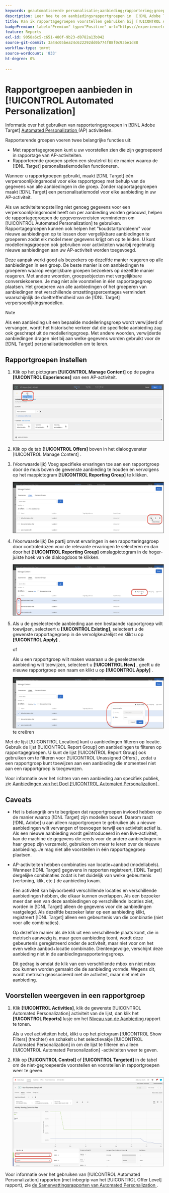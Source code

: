 ```yaml
---
keywords: geautomatiseerde personalisatie;aanbieding;rapportering;groep;rapporteringsgroep;ap
description: Leer hoe te om aanbiedingsrapportgroepen in  [!DNL Adobe Target] [!UICONTROL Automated Personalization] activiteiten te gebruiken.
title: Kan ik rapportagegroepen voorstellen gebruiken bij [!UICONTROL Automated Personalization] -activiteiten?
badgePremium: label="Premium" type="Positive" url="https://experienceleague.adobe.com/docs/target/using/introduction/intro.html?lang=en#premium newtab=true" tooltip="Kijk wat er in Target Premium is opgenomen."
feature: Reports
exl-id: 9058a6c5-c651-480f-9b23-d0782a13b042
source-git-commit: 3a44c05bea24c622292dd0b774f88f0c93be1d88
workflow-type: tm+mt
source-wordcount: '833'
ht-degree: 0%

---
```


# Rapportgroepen aanbieden in [!UICONTROL Automated Personalization]

Informatie over het gebruiken van rapporteringsgroepen in [!DNL Adobe Target] [ Automated Personalization ](/help/main/c-activities/t-automated-personalization/automated-personalization.md) (AP) activiteiten.

Rapporterende groepen voeren twee belangrijke functies uit:

* Met rapportagegroepen kunt u uw voorstellen zien die zijn gegroepeerd in rapportage van AP-activiteiten.
* Rapporterende groepen spelen een sleutelrol bij de manier waarop de [!DNL Target] personalisatiemodellen functioneren.

Wanneer u rapportgroepen gebruikt, maakt [!DNL Target] één verpersoonlijkingsmodel voor elke rapportgroep met behulp van de gegevens van alle aanbiedingen in die groep. Zonder rapportagegroepen maakt [!DNL Target] een personalisatiemodel voor elke aanbieding in uw AP-activiteit.

Als uw activiteitenopstelling niet genoeg gegevens voor een verpersoonlijkingsmodel heeft om per aanbieding worden gebouwd, helpen de rapportagegroepen de gegevensvereisten verminderen om [!UICONTROL Automated Personalization] te gebruiken. Rapportagegroepen kunnen ook helpen het &quot;koudstartprobleem&quot; voor nieuwe aanbiedingen op te lossen door vergelijkbare aanbiedingen te groeperen zodat elk model meer gegevens krijgt om op te leiden. U kunt modelleringsgroepen ook gebruiken voor activiteiten waarbij regelmatig nieuwe aanbiedingen aan uw AP-activiteit worden toegevoegd.

Deze aanpak werkt goed als bezoekers op dezelfde manier reageren op alle aanbiedingen in een groep. De beste manier is om aanbiedingen te groeperen waarop vergelijkbare groepen bezoekers op dezelfde manier reageren. Met andere woorden, groepsobjecten met vergelijkbare conversiekoersen. Je mag niet alle voorstellen in één rapportagegroep plaatsen. Het groeperen van alle aanbiedingen of het groeperen van aanbiedingen met verschillende omzettingspercentages vermindert waarschijnlijk de doeltreffendheid van de [!DNL Target] verpersoonlijkingsmodellen.

>[!NOTE]
>
>Als een aanbieding uit een bepaalde modelleringsgroep wordt verwijderd of vervangen, wordt het historische verkeer dat die specifieke aanbieding zag ook geschrapt uit de modelleringsgroep. Met andere woorden, verwijderde aanbiedingen dragen niet bij aan welke gegevens worden gebruikt voor de [!DNL Target] personalisatiemodellen om te leren.

## Rapportgroepen instellen

1. Klik op het pictogram **[!UICONTROL Manage Content]** op de pagina **[!UICONTROL Experiences]** van een AP-activiteit.

   ![ beheer het pictogram van de Inhoud ](/help/main/c-reports/assets/ap_manage_content.png)

1. Klik op de tab **[!UICONTROL Offers]** boven in het dialoogvenster [!UICONTROL Manage Content] .
1. (Voorwaardelijk) Voeg specifieke ervaringen toe aan een rapportgroep door de muis boven de gewenste aanbieding te houden en vervolgens op het mappictogram **[!UICONTROL Reporting Group]** te klikken.

   ![ Meldend het pictogram van de Groep ](/help/main/c-reports/assets/ap_manage_content_2.png)

1. (Voorwaardelijk) De partij omvat ervaringen in een rapporteringsgroep door controledozen voor de relevante ervaringen te selecteren en dan door het **[!UICONTROL Reporting Group]** omslagpictogram in de hoger-juiste hoek van de dialoogdoos te klikken.

   ![ Meldend het pictogram van de Groep ](/help/main/c-reports/assets/ap_manage_content_3.png)

1. Als u de geselecteerde aanbieding aan een bestaande rapportgroep wilt toewijzen, selecteert u **[!UICONTROL Existing]**, selecteert u de gewenste rapportagegroep in de vervolgkeuzelijst en klikt u op **[!UICONTROL Apply]** .

   of

   Als u een rapportgroep wilt maken waaraan u de geselecteerde aanbieding wilt toewijzen, selecteert u **[!UICONTROL New]** , geeft u de nieuwe rapportgroep een naam en klikt u op **[!UICONTROL Apply]** .

   ![ Nieuw pictogram om een nieuwe rapporteringsgroep ](/help/main/c-reports/assets/ap_reporting_groups.png) te creëren

Met de lijst [!UICONTROL Location] kunt u aanbiedingen filteren op locatie. Gebruik de lijst [!UICONTROL Report Group] om aanbiedingen te filteren op rapportagegroepen. U kunt de lijst [!UICONTROL Report Group] ook gebruiken om te filteren voor [!UICONTROL Unassigned Offers] , zodat u een rapportgroep kunt toewijzen aan een aanbieding die momenteel niet aan een rapportgroep is toegewezen.

Voor informatie over het richten van een aanbieding aan specifiek publiek, zie [ Aanbiedingen van het Doel [!UICONTROL Automated Personalization] ](/help/main/c-activities/t-automated-personalization/ap-target-offers.md#task_F207ED7A41B84FD39BB6FCBFABF4B23E).

## Caveats

* Het is belangrijk om te begrijpen dat rapportgroepen invloed hebben op de manier waarop [!DNL Target] zijn modellen bouwt. Daarom raadt [!DNL Adobe] u aan alleen rapportgroepen te gebruiken als u nieuwe aanbiedingen wilt vervangen of toevoegen terwijl een activiteit actief is. Als een nieuwe aanbieding wordt geïntroduceerd in een live-activiteit, kan de machine de gegevens die reeds voor de andere aanbiedingen in haar groep zijn verzameld, gebruiken om meer te leren over de nieuwe aanbieding. Je mag niet alle voorstellen in één rapportagegroep plaatsen.

* AP-activiteiten hebben combinaties van locatie+aanbod (modellabels). Wanneer [!DNL Target] gegevens in rapporten registreert, [!DNL Target] dergelijke combinaties zodat is het duidelijk van welke gebeurtenis (vertoning, klik, etc.) de aanbieding kwam.

  Een activiteit kan bijvoorbeeld verschillende locaties en verschillende aanbiedingen hebben, die elkaar kunnen overlappen. Als een bezoeker meer dan een van deze aanbiedingen op verschillende locaties ziet, worden in [!DNL Target] alleen de gegevens voor die aanbiedingen vastgelegd. Als dezelfde bezoeker later op een aanbieding klikt, registreert [!DNL Target] alleen een gebeurtenis van die combinatie (niet voor alle combinaties).

  Op dezelfde manier als de klik uit een verschillende plaats komt, die in metrisch aanwezig is, maar geen aanbieding toont, wordt deze gebeurtenis geregistreerd onder de activiteit, maar niet voor om het even welke aanbod+locatie combinatie. Dientengevolge, verschijnt deze aanbieding niet in de aanbiedingsrapporteringsgroep.

  Dit gedrag is omdat de klik van een verschillende mbox en niet mbox zou kunnen worden gemaakt die de aanbieding vormde. Wegens dit, wordt metrisch geassocieerd met de activiteit, maar niet met de aanbieding.

## Voorstellen weergeven in een rapportgroep

1. Klik **[!UICONTROL Activities]**, klik de gewenste [!UICONTROL Automated Personalization] activiteit van de lijst, dan klik het **[!UICONTROL Reports]** lusje om het [ Niveau van de Aanbieding ](/help/main/c-reports/personalization-reports/reports-ap.md) rapport te tonen.

   Als u veel activiteiten hebt, klikt u op het pictogram [!UICONTROL Show Filters] (trechter) en schakelt u het selectievakje [!UICONTROL Automated Personalization] in om de lijst te filteren en alleen [!UICONTROL Automated Personalization] -activiteiten weer te geven.

1. Klik op **[!UICONTROL Control]** of **[!UICONTROL Targeted]** in de tabel om de niet-gegroepeerde voorstellen en voorstellen in rapportgroepen weer te geven.

   ![ groepen van de Aanbieding: Controle en Gericht ](/help/main/c-reports/c-report-settings/assets/offer-groups.png)

Voor informatie over het gebruiken van [!UICONTROL Automated Personalization] rapporten (met inbegrip van het [!UICONTROL Offer Level] rapport), zie [ de Samenvattingsrapporten van Automated Personalization ](/help/main/c-reports/personalization-reports/reports-ap.md).


